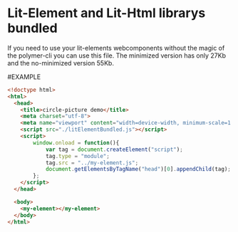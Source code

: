 # Lit-Element and Lit-Html librarys bundled

If you need to use your lit-elements webcomponents without the magic of the polymer-cli you can use this file.
The minimized version has only 27Kb and the no-minimized version 55Kb.

#EXAMPLE

```html
<!doctype html>
<html>
  <head>
    <title>circle-picture demo</title>
    <meta charset="utf-8">
    <meta name="viewport" content="width=device-width, minimum-scale=1.0, initial-scale=1, user-scalable=yes">
    <script src="./litElementBundled.js"></script>
    <script>
        window.onload = function(){
            var tag = document.createElement("script");
            tag.type = "module";
            tag.src = "../my-element.js";
            document.getElementsByTagName("head")[0].appendChild(tag);
        };
    </script>
  </head>

  <body>
    <my-element></my-element>
  </body>
</html>
```